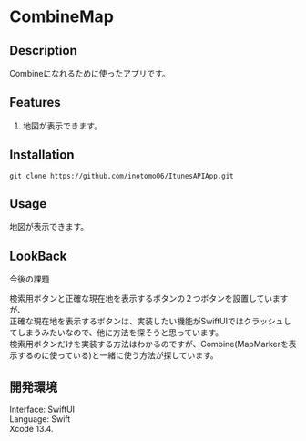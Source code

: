 # CombineMap

## Description
Combineになれるために使ったアプリです。  
  
## Features
1. 地図が表示できます。  

## Installation
`git clone https://github.com/inotomo06/ItunesAPIApp.git`


## Usage
地図が表示できます。  


## LookBack
今後の課題  
  
検索用ボタンと正確な現在地を表示するボタンの２つボタンを設置していますが、  
正確な現在地を表示するボタンは、実装したい機能がSwiftUIではクラッシュしてしまうみたいなので、他に方法を探そうと思っています。  
検索用ボタンだけを実装する方法はわかるのですが、Combine(MapMarkerを表示するのに使っている)と一緒に使う方法が探しています。

## 開発環境
Interface: SwiftUI  
Language: Swift  
Xcode 13.4.
